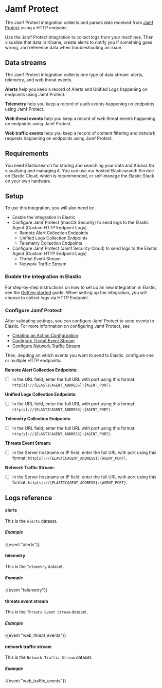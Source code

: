 # Jamf Protect

The Jamf Protect integration collects and parses data received from [Jamf Protect](https://learn.jamf.com/bundle/jamf-protect-documentation/page/About_Jamf_Protect.html) using a HTTP endpoint.

Use the Jamf Protect integration to collect logs from your machines.
Then visualize that data in Kibana, create alerts to notify you if something goes wrong, and reference data when troubleshooting an issue.

## Data streams

The Jamf Protect integration collects one type of data stream: alerts, telemetry, and web threat events.

**Alerts** help you keep a record of Alerts and Unified Logs happening on endpoints using Jamf Protect.

**Telemetry** help you keep a record of audit events happening on endpoints using Jamf Protect.

**Web threat events** help you keep a record of web threat events happening on endpoints using Jamf Protect.

**Web traffic events** help you keep a record of content filtering and network requests happening on endpoints using Jamf Protect.

## Requirements

You need Elasticsearch for storing and searching your data and Kibana for visualizing and managing it.
You can use our hosted Elasticsearch Service on Elastic Cloud, which is recommended, or self-manage the Elastic Stack on your own hardware.

## Setup

To use this integration, you will also need to:
- Enable the integration in Elastic
- Configure Jamf Protect (macOS Security) to send logs to the Elastic Agent (Custom HTTP Endpoint Logs)
    - Remote Alert Collection Endpoints
    - Unified Logs Collection Endpoints
    - Telemetry Collection Endpoints
- Configure Jamf Protect (Jamf Security Cloud) to send logs to the Elastic Agent (Custom HTTP Endpoint Logs)
    - Threat Event Stream 
    - Network Traffic Stream


### Enable the integration in Elastic

For step-by-step instructions on how to set up an new integration in Elastic, see the
[Getting started](https://www.elastic.co/guide/en/welcome-to-elastic/current/getting-started-observability.html) guide.
When setting up the integration, you will choose to collect logs via HTTP Endpoint.

### Configure Jamf Protect

After validating settings, you can configure Jamf Protect to send events to Elastic.
For more information on configuring Jamf Protect, see 
- [Creating an Action Configuration](https://learn.jamf.com/bundle/jamf-protect-documentation/page/Creating_an_Action_Configuration.html)
- [Configure Threat Event Stream](https://learn.jamf.com/bundle/jamf-protect-documentation/page/Configuring_the_Network_Threat_Events_Stream_to_send_HTTP_Events.html)
- [Configure Network Traffic Stream](https://learn.jamf.com/bundle/jamf-protect-documentation/page/Configuring_the_Network_Threat_Events_Stream_to_send_HTTP_Events.html)

Then, depding on which events you want to send to Elastic, configure one or multiple HTTP endpoints:

**Remote Alert Collection Endpoints**:
- [ ] In the URL field, enter the full URL with port using this format: `http[s]://{ELASTICAGENT_ADDRESS}:{AGENT_PORT}`.

**Unified Logs Collection Endpoints**:
- [ ] In the URL field, enter the full URL with port using this format: `http[s]://{ELASTICAGENT_ADDRESS}:{AGENT_PORT}`.

**Telemetry Collection Endpoints**:
- [ ] In the URL field, enter the full URL with port using this format: `http[s]://{ELASTICAGENT_ADDRESS}:{AGENT_PORT}`.

**Threats Event Stream**:
- [ ] In the Server hostname or IP field, enter the full URL with port using this format: `http[s]://{ELASTICAGENT_ADDRESS}:{AGENT_PORT}`.

**Network Traffic Stream**:
- [ ] In the Server hostname or IP field, enter the full URL with port using this format: `http[s]://{ELASTICAGENT_ADDRESS}:{AGENT_PORT}`.

## Logs reference

#### alerts

This is the `Alerts` dataset.

##### Example

{{event "alerts"}}

#### telemetry

This is the `Telemetry` dataset.

##### Example

{{event "telemetry"}}

#### threats event stream

This is the `Threats Event Stream` dataset.

##### Example

{{event "web_threat_events"}}

#### network traffic stream

This is the `Network Traffic Stream` dataset.

##### Example

{{event "web_traffic_events"}}